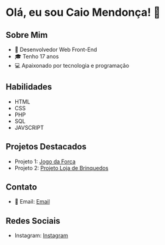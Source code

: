 # Olá, eu sou Caio Mendonça! 👋

## Sobre Mim
- 🌱 Desenvolvedor Web Front-End
- 🎓 Tenho 17 anos
- 💻 Apaixonado por tecnologia e programação

## Habilidades
- HTML
- CSS
- PHP
- SQL
- JAVSCRIPT


## Projetos Destacados
- Projeto 1: [Jogo da Forca](link_para_o_projeto)
- Projeto 2: [Projeto Loja de Brinquedos](link_para_o_projeto)

## Contato
- 📧 Email: [Email](mendoncacaiovs@gmmail.com)


## Redes Sociais
- Instagram: [Instagram](https://instagram.com/_ssoouzaa)
